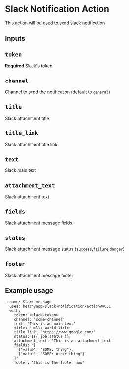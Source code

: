 # Slack Notification Action

This action will be used to send slack notification

## Inputs

## `token`

**Required** Slack's token 

## `channel`

Channel to send the notification (default to `general`)

## `title`

Slack attachment title

## `title_link`

Slack attachment title link

## `text`

Slack main text

## `attachment_text`

Slack attachment text

## `fields`

Slack attachment message fields

## `status`

Slack attachment message status (`success`,`failure`,`danger`)

## `footer`

Slack attachment message footer

## Example usage

```
- name: Slack message
  uses: beachyapp/slack-notification-action@v0.1
  with:
    token: <slack-token>
    channel: 'some-channel'
    text: 'This is an main text'
    title: 'Hello World Title'
    title_link: 'https://www.google.com/'
    status: ${{ job.status }}
    attachment_text: 'This is an attachment text'
    fields: '[
      {"value": "SOME: thing"},
      {"value": "SOME: other thing"}
    ]'
    footer: 'this is the footer now'
```
